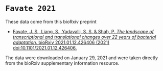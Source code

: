 # `Favate 2021`

These data come from this bioRxiv preprint

  * [Favate, J. S., Liang, S., Yadavalli, S. S. & Shah, P. *The landscape of transcriptional and translational changes over 22 years of bacterial adaptation*. bioRxiv 2021.01.12.426406 (2021) doi:10.1101/2021.01.12.426406.](https://www.biorxiv.org/content/10.1101/2021.01.12.426406v1)

The data were downloaded on January 29, 2021 and were taken directly from the bioRxiv supplementary information resource.
